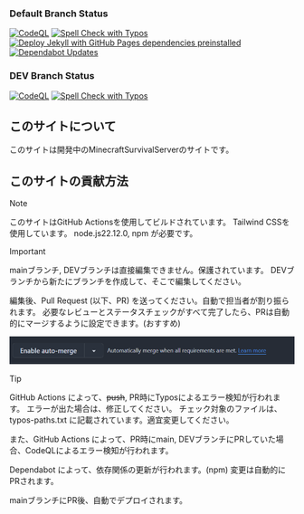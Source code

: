 ### Default Branch Status
[![CodeQL](https://github.com/MinecraftSurvivalServer/WebSite/actions/workflows/github-code-scanning/codeql/badge.svg?branch=main)](https://github.com/MinecraftSurvivalServer/WebSite/actions/workflows/github-code-scanning/codeql)
[![Spell Check with Typos](https://github.com/MinecraftSurvivalServer/WebSite/actions/workflows/typos.yml/badge.svg)](https://github.com/MinecraftSurvivalServer/WebSite/actions/workflows/typos.yml)
[![Deploy Jekyll with GitHub Pages dependencies preinstalled](https://github.com/MinecraftSurvivalServer/WebSite/actions/workflows/jekyll-gh-pages.yml/badge.svg)](https://github.com/MinecraftSurvivalServer/WebSite/actions/workflows/jekyll-gh-pages.yml)
[![Dependabot Updates](https://github.com/MinecraftSurvivalServer/WebSite/actions/workflows/dependabot/dependabot-updates/badge.svg)](https://github.com/MinecraftSurvivalServer/WebSite/actions/workflows/dependabot/dependabot-updates)

### DEV Branch Status
[![CodeQL](https://github.com/MinecraftSurvivalServer/WebSite/actions/workflows/github-code-scanning/codeql/badge.svg?branch=DEV)](https://github.com/MinecraftSurvivalServer/WebSite/actions/workflows/github-code-scanning/codeql)
[![Spell Check with Typos](https://github.com/MinecraftSurvivalServer/WebSite/actions/workflows/typos.yml/badge.svg?branch=DEV)](https://github.com/MinecraftSurvivalServer/WebSite/actions/workflows/typos.yml)

<!--
### Pages Status
[![CodeQL](https://github.com/MinecraftSurvivalServer/WebSite/actions/workflows/github-code-scanning/codeql/badge.svg?branch=gh-pages)](https://github.com/MinecraftSurvivalServer/WebSite/actions/workflows/github-code-scanning/codeql)
[![Deploy Jekyll with GitHub Pages dependencies preinstalled](https://github.com/MinecraftSurvivalServer/WebSite/actions/workflows/jekyll-gh-pages.yml/badge.svg?branch=gh-pages)](https://github.com/MinecraftSurvivalServer/WebSite/actions/workflows/jekyll-gh-pages.yml)
-->

## このサイトについて
このサイトは開発中のMinecraftSurvivalServerのサイトです。

## このサイトの貢献方法
> [!NOTE]
> このサイトはGitHub Actionsを使用してビルドされています。
> Tailwind CSSを使用しています。
> node.js22.12.0, npm が必要です。

> [!IMPORTANT]
> mainブランチ, DEVブランチは直接編集できません。保護されています。
> DEVブランチから新たにブランチを作成して、そこで編集してください。

編集後、Pull Request (以下、PR) を送ってください。自動で担当者が割り振られます。
必要なレビューとステータスチェックがすべて完了したら、PRは自動的にマージするように設定できます。(おすすめ)  

![alt text](images/image.png)

> [!TIP]
> GitHub Actions によって、~~push~~, PR時にTyposによるエラー検知が行われます。
> エラーが出た場合は、修正してください。
> チェック対象のファイルは、typos-paths.txt に記載されています。適宜変更してください。
> 
> また、GitHub Actions によって、PR時にmain, DEVブランチにPRしていた場合、CodeQLによるエラー検知が行われます。
>
> Dependabot によって、依存関係の更新が行われます。(npm) 変更は自動的にPRされます。

mainブランチにPR後、自動でデプロイされます。
